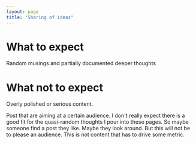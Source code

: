 ```yaml
---
layout: page
title: "Sharing of ideas"
---
```


# What to expect

Random musings and partially documented deeper thoughts

# What not to expect

Overly polished or serious content.

Post that are aiming at a certain audience. I don't really expect there is a good fit for the quasi-random thoughts I pour into these pages. So maybe someone find a post they like. Maybe they look around. But this will not be to please an audience. This is not content that has to drive some metric.